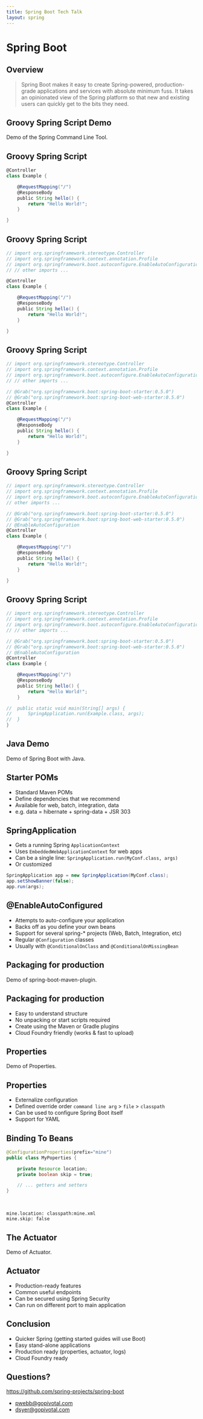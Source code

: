```yaml
---
title: Spring Boot Tech Talk
layout: spring
---
```


# Spring Boot

## Overview

> Spring Boot makes it easy to create Spring-powered, production-grade applications and services with absolute 
> minimum fuss. It takes an opinionated view of the Spring platform so that new and existing users can quickly 
> get to the bits they need.

## Groovy Spring Script Demo

<div class="demo">
Demo of the Spring Command Line Tool.
</div>

## Groovy Spring Script

```groovy
@Controller
class Example {

    @RequestMapping("/")
    @ResponseBody
    public String hello() {
        return "Hello World!";
    }

}
```

## Groovy Spring Script

```groovy
// import org.springframework.stereotype.Controller
// import org.springframework.context.annotation.Profile
// import org.springframework.boot.autoconfigure.EnableAutoConfiguration
// // other imports ...

@Controller
class Example {

    @RequestMapping("/")
    @ResponseBody
    public String hello() {
        return "Hello World!";
    }

}
```

## Groovy Spring Script

```groovy
// import org.springframework.stereotype.Controller
// import org.springframework.context.annotation.Profile
// import org.springframework.boot.autoconfigure.EnableAutoConfiguration
// // other imports ...

// @Grab("org.springframework.boot:spring-boot-starter:0.5.0")
// @Grab("org.springframework.boot:spring-boot-web-starter:0.5.0")
@Controller
class Example {

    @RequestMapping("/")
    @ResponseBody
    public String hello() {
        return "Hello World!";
    }

}
```

## Groovy Spring Script

```groovy
// import org.springframework.stereotype.Controller
// import org.springframework.context.annotation.Profile
// import org.springframework.boot.autoconfigure.EnableAutoConfiguration
// other imports ...

// @Grab("org.springframework.boot:spring-boot-starter:0.5.0")
// @Grab("org.springframework.boot:spring-boot-web-starter:0.5.0")
// @EnableAutoConfiguration
@Controller
class Example {

    @RequestMapping("/")
    @ResponseBody
    public String hello() {
        return "Hello World!";
    }

}
```

## Groovy Spring Script

```groovy
// import org.springframework.stereotype.Controller
// import org.springframework.context.annotation.Profile
// import org.springframework.boot.autoconfigure.EnableAutoConfiguration
// // other imports ...

// @Grab("org.springframework.boot:spring-boot-starter:0.5.0")
// @Grab("org.springframework.boot:spring-boot-web-starter:0.5.0")
// @EnableAutoConfiguration
@Controller
class Example {

    @RequestMapping("/")
    @ResponseBody
    public String hello() {
        return "Hello World!";
    }

//  public static void main(String[] args) {
//      SpringApplication.run(Example.class, args);
//  }
}
```

## Java Demo

<div class="demo">
Demo of Spring Boot with Java.
</div>

## Starter POMs

* Standard Maven POMs
* Define dependencies that we recommend
* Available for web, batch, integration, data
* e.g. data = hibernate + spring-data + JSR 303

## SpringApplication

* Gets a running Spring `ApplicationContext`
* Uses `EmbeddedWebApplicationContext` for web apps
* Can be a single line: `SpringApplication.run(MyConf.class, args)`
* Or customized

```java
SpringApplication app = new SpringApplication(MyConf.class);
app.setShowBanner(false);
app.run(args);
```

## @EnableAutoConfigured

* Attempts to auto-configure your application
* Backs off as you define your own beans
* Support for several spring-* projects (Web, Batch, Integration, etc)
* Regular `@Configuration` classes
* Usually with `@ConditionalOnClass` and `@ConditionalOnMissingBean`

## Packaging for production

<div class="demo">
Demo of spring-boot-maven-plugin.
</div>

## Packaging for production

* Easy to understand structure
* No unpacking or start scripts required
* Create using the Maven or Gradle plugins
* Cloud Foundry friendly (works & fast to upload)

## Properties

<div class="demo">
Demo of Properties.
</div>


## Properties

* Externalize configuration
* Defined override order `command line arg` > `file` > `classpath`
* Can be used to configure Spring Boot itself
* Support for YAML

## Binding To Beans

```java
@ConfigurationProperties(prefix="mine")
public class MyPoperties {

    private Resource location;
    private boolean skip = true;

    // ... getters and setters
}
```

<br/>

```
mine.location: classpath:mine.xml
mine.skip: false
```

## The Actuator

<div class="demo">
Demo of Actuator.
</div>

## Actuator

* Production-ready features
* Common useful endpoints
* Can be secured using Spring Security
* Can run on different port to main application

## Conclusion

* Quicker Spring (getting started guides will use Boot)
* Easy stand-alone applications
* Production ready (properties, actuator, logs)
* Cloud Foundry ready

## Questions?

https://github.com/spring-projects/spring-boot

* pwebb@gopivotal.com
* dsyer@gopivotal.com


